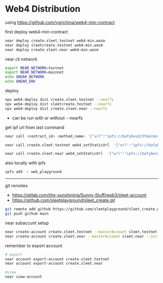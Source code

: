 # Web4 Distribution


using https://github.com/vgrichina/web4-min-contract

first deploy web4-min-contract
```sh
near deploy create.sleet.testnet web4-min.wasm
near deploy sleetcreate.testnet web4-min.wasm
near deploy create.sleet.near web4-min.wasm
```

near cli network
```sh
export NEAR_NETWORK=testnet
export NEAR_NETWORK=mainnet
echo $NEAR_NETWORK 
echo $NEAR_ENV
```

deploy

```sh
npx web4-deploy dist create.sleet.testnet --nearfs
npx web4-deploy dist sleetcreate.testnet --nearfs
npx web4-deploy dist create.sleet.near --nearfs
```
- can be run with or without --nearfs

get ipf url from last command
```sh
near call <contract_id> <method_name> '{"url":"ipfs://bafybeidr3fmocmsvy4wkj2lpjuycbblxrqtipo3j76son5b6fxfhn4mwim"}'

near call create.sleet.testnet web4_setStaticUrl  '{"url":"ipfs://bafybeidr3fmocmsvy4wkj2lpjuycbblxrqtipo3j76son5b6fxfhn4mwim"}' --use-account  create.sleet.testnet

near call create.sleet.near web4_setStaticUrl  '{"url":"ipfs://bafybeidr3fmocmsvy4wkj2lpjuycbblxrqtipo3j76son5b6fxfhn4mwim"}' --use-account create.sleet.near
```


also locally with ipfs
```sh
ipfs add -r web_playground
```


---


git remotes
- https://gitlab.com/the-sunshining/Sunny-Stuff/web3/sleet-account
- https://github.com/sleetplayground/sleet_create.git

```sh
git remote add github https://github.com/sleetplayground/sleet_create.git
git push github main
```


near subaccunt setup

```sh
near create-account create.sleet.testnet --masterAccount sleet.testnet --initialBalance 1
near create-account create.sleet.near --masterAccount sleet.near --initialBalance 0.5
```

remember to export account
```sh
# export
near account export-account create.sleet.testnet
near account export-account create.sleet.near

#view
near view-account 
```